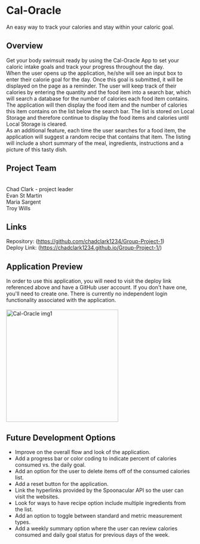 # Cal-Oracle
An easy way to track your calories and stay within your caloric goal.

## Overview
Get your body swimsuit ready by using the Cal-Oracle App to set your caloric intake goals and track your progress throughout the day.
<br>
When the user opens up the application, he/she will see an input box to enter their calorie goal for the day. Once this goal is submitted, it will be displayed on the page as a reminder. The user will keep track of their calories by entering the quantity and the food item into a search bar, which will search a database for the number of calories each food item contains. The application will then display the food item and the number of calories this item contains on the list below the search bar. The list is stored on Local Storage and therefore continue to display the food items and calories until Local Storage is cleared.
<br>
As an additional feature, each time the user searches for a food item, the application will suggest a random recipe that contains that item. The listing will include a short summary of the meal, ingredients, instructions and a picture of this tasty dish.

## Project Team
<br>
Chad Clark - project leader 
<br>
Evan St Martin
<br>
Maria Sargent
<br>
Troy Wills
<br>

## Links

Repository: (https://github.com/chadclark1234/Group-Project-1)
<br>
Deploy Link: (https://chadclark1234.github.io/Group-Project-1/)

## Application Preview
In order to use this application, you will need to visit the deploy link referenced above and have a GitHub user account. If you don't have one, you'll need to create one. There is currently no independent login functionality associated with the application.
<br>
<br>
<img src="assets/images/FILE NAME HERE.jpg" alt="Cal-Oracle img1" width="300"/>

## Future Development Options
<ul>
    <li>Improve on the overall flow and look of the application.</li>
    <li>Add a progress bar or color coding to indicate percent of calories consumed vs. the daily goal.</li>
    <li>Add an option for the user to delete items off of the consumed calories list.</li>
    <li>Add a reset button for the application.</li>
    <li>Link the hyperlinks provided by the Spoonacular API so the user can visit the websites.</li>
    <li>Look for ways to have recipe option include multiple ingredients from the list.</li>
    <li>Add an option to toggle between standard and metric measurement types.</li>
    <li>Add a weekly summary option where the user can review calories consumed and daily goal status for previous days of the week.</li>
</ul>